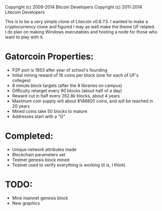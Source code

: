 Copyright (c) 2009-2014 Bitcoin Developers Copyright (c) 2011-2014 Litecoin Developers

This is to be a very simple clone of Litecoin v0.8.7.5. I wanted to make a cryptocurrency clone and figured I may as well make the theme UF related. I do plan on making Windows executables and hosting a node for those who want to play with it.

# Gatorcoin Properties:
- P2P port is 1853 after year of school's founding
- Initial mining reward of 16 coins per block (one for each of UF's colleges)
- 8 minute block targets (after the 8 libraries on campus)
- Difficulty retarget every 90 blocks (about half of a day)
- Reward cut in half every 262.8k blocks, about 4 years
- Maximum coin supply will about 8146800 coins, and will be reached in 20 years
- Mined coins take 50 blocks to mature
- Addresses start with a "G"

# Completed:
- Unique network attributes made
- Blockchain parameters set
- Testnet genesis block mined
- Testnet used to verify everything is working (it is, I think)

# TODO:
 - Mine mainnet genesis block
 - New graphics
